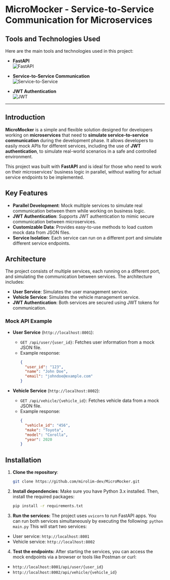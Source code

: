 # MicroMocker - Service-to-Service Communication for Microservices
## Tools and Technologies Used

Here are the main tools and technologies used in this project:

- **FastAPI**  
  ![FastAPI](https://img.shields.io/badge/FastAPI-%23FF8C00?style=for-the-badge&logo=fastapi&logoColor=white)

- **Service-to-Service Communication**  
  ![Service-to-Service](https://img.shields.io/badge/Service--to--Service-%2343B02A?style=for-the-badge&logo=git&logoColor=white)

- **JWT Authentication**  
  ![JWT](https://img.shields.io/badge/JWT-%23FF9E00?style=for-the-badge&logo=javascript&logoColor=white)

****
## Introduction

**MicroMocker** is a simple and flexible solution designed for developers working on **microservices** that need to **simulate service-to-service communication** during the development phase. It allows developers to easily mock APIs for different services, including the use of **JWT authentication**, to simulate real-world scenarios in a safe and controlled environment.

This project was built with **FastAPI** and is ideal for those who need to work on their microservices' business logic in parallel, without waiting for actual service endpoints to be implemented.

## Key Features

- **Parallel Development**: Mock multiple services to simulate real communication between them while working on business logic.
- **JWT Authentication**: Supports JWT authentication to mimic secure communication between microservices.
- **Customizable Data**: Provides easy-to-use methods to load custom mock data from JSON files.
- **Service Isolation**: Each service can run on a different port and simulate different service endpoints.

## Architecture

The project consists of multiple services, each running on a different port, and simulating the communication between services. The architecture includes:

- **User Service**: Simulates the user management service.
- **Vehicle Service**: Simulates the vehicle management service.
- **JWT Authentication**: Both services are secured using JWT tokens for communication.

### Mock API Example

- **User Service** (`http://localhost:8001`):
    - `GET /api/user/{user_id}`: Fetches user information from a mock JSON file.
    - Example response:
      ```json
      {
        "user_id": "123",
        "name": "John Doe",
        "email": "johndoe@example.com"
      }
      ```

- **Vehicle Service** (`http://localhost:8002`):
    - `GET /api/vehicle/{vehicle_id}`: Fetches vehicle data from a mock JSON file.
    - Example response:
      ```json
      {
        "vehicle_id": "456",
        "make": "Toyota",
        "model": "Corolla",
        "year": 2020
      }
      ```

## Installation

1. **Clone the repository**:
   ```bash
   git clone https://github.com/mirolim-dev/MicroMocker.git
   ```

2. **Install dependencies**: Make sure you have Python 3.x installed. Then, install the required packages:
    ```bash
    pip install -r requirements.txt
    ```

3. **Run the services:** The project uses `uvicorn` to run FastAPI apps. You can run both services simultaneously by executing the following: 
   ```python main.py```
This will start two services:

- User service: `http://localhost:8001`
- Vehicle service: `http://localhost:8002`
  
4. **Test the endpoints:** After starting the services, you can access the mock endpoints via a browser or tools like Postman or curl:

- `http://localhost:8001/api/user/{user_id}`
- `http://localhost:8002/api/vehicle/{vehicle_id}`
  
